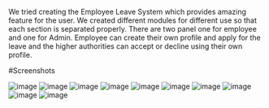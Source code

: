 We tried creating the Employee Leave System which provides amazing feature for the user. We 
created different modules for different use so that each section is separated properly. There are two 
panel one for employee and one for Admin. Employee can create their own profile and apply for the 
leave and the higher authorities can accept or decline using their own profile. 

#Screenshots

![image](https://github.com/Anuraj-k02/Employee-Leave-Management-System/assets/167765978/97b3131d-cf71-431e-9d53-470f6a4ad7d1)
![image](https://github.com/Anuraj-k02/Employee-Leave-Management-System/assets/167765978/571e063a-33c3-4b79-898b-d7745d4abe54)
![image](https://github.com/Anuraj-k02/Employee-Leave-Management-System/assets/167765978/c88969bd-9965-4480-939b-841dae6da162)
![image](https://github.com/Anuraj-k02/Employee-Leave-Management-System/assets/167765978/876988ae-b93b-430b-9f3c-5d1b018ddc97)
![image](https://github.com/Anuraj-k02/Employee-Leave-Management-System/assets/167765978/ee6bb902-c534-4751-bc48-9b265eb19cb9)
![image](https://github.com/Anuraj-k02/Employee-Leave-Management-System/assets/167765978/c532d9e5-1a28-418b-a932-6540553253be)
![image](https://github.com/Anuraj-k02/Employee-Leave-Management-System/assets/167765978/5fff8218-bdd6-40a2-ae3f-e440c6a28a55)
![image](https://github.com/Anuraj-k02/Employee-Leave-Management-System/assets/167765978/9335cd00-c629-4e58-83c5-6791af6407ad)
![image](https://github.com/Anuraj-k02/Employee-Leave-Management-System/assets/167765978/6150042c-6227-43fe-935e-1b87a7d08680)
![image](https://github.com/Anuraj-k02/Employee-Leave-Management-System/assets/167765978/43b11acc-46cd-4719-8e63-5d0cacb20ae4)

